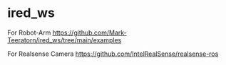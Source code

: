 # ired_ws

For Robot-Arm https://github.com/Mark-Teeratorn/ired_ws/tree/main/examples

For Realsense Camera https://github.com/IntelRealSense/realsense-ros
